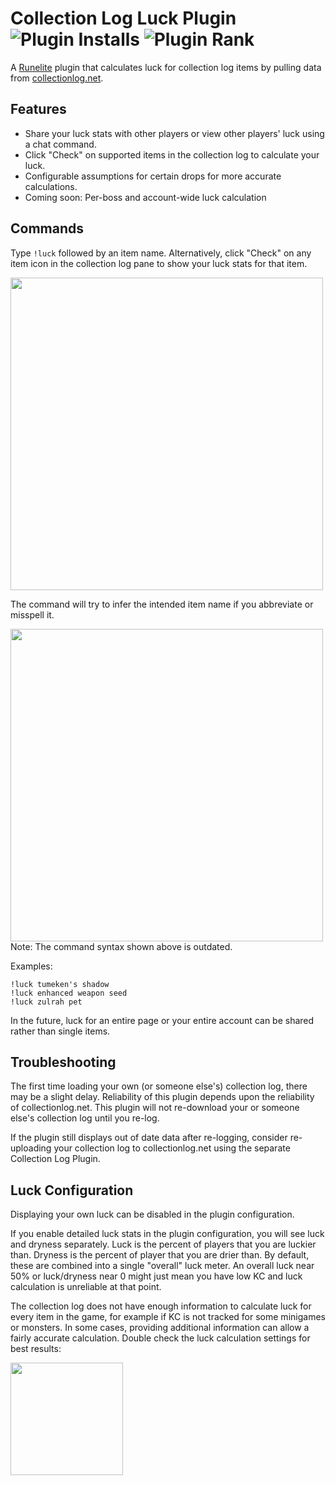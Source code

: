 
# Collection Log Luck Plugin ![Plugin Installs](https://img.shields.io/endpoint?url=https://i.pluginhub.info/shields/installs/plugin/collection-log-luck) ![Plugin Rank](https://img.shields.io/endpoint?url=https://i.pluginhub.info/shields/rank/plugin/collection-log-luck)

A [Runelite](https://github.com/runelite/runelite) plugin that calculates luck for collection log items by pulling data from [collectionlog.net](https://collectionlog.net).

## Features
* Share your luck stats with other players or view other players' luck using a chat command.
* Click "Check" on supported items in the collection log to calculate your luck.
* Configurable assumptions for certain drops for more accurate calculations.
* Coming soon: Per-boss and account-wide luck calculation

## Commands
Type `!luck` followed by an item name. Alternatively, click "Check" on any item icon in the collection log pane to 
show your luck stats for that item.

<img src="https://i.imgur.com/5pPIw0C.png" width="500" />

The command will try to infer the intended item name if you abbreviate or misspell it.

<img src="https://i.imgur.com/AHNv1V0.gif" width="500" />
Note: The command syntax shown above is outdated.

Examples:
```
!luck tumeken's shadow
!luck enhanced weapon seed
!luck zulrah pet
```

In the future, luck for an entire page or your entire account can be shared rather than single items.

## Troubleshooting

The first time loading your own (or someone else's) collection log, there may be a slight delay. Reliability of this
plugin depends upon the reliability of collectionlog.net. This plugin will not re-download your or someone else's
collection log until you re-log.

If the plugin still displays out of date data after re-logging, consider re-uploading your collection log to
collectionlog.net using the separate Collection Log Plugin.

## Luck Configuration

Displaying your own luck can be disabled in the plugin configuration.

If you enable detailed luck stats in the plugin configuration, you will see luck and dryness separately. Luck is the
percent of players that you are luckier than. Dryness is the percent of player that you are drier than. By default,
these are combined into a single "overall" luck meter. An overall luck near 50% or luck/dryness near 0 might just mean
you have low KC and luck calculation is unreliable at that point.

The collection log does not have enough information to calculate luck for every item in the game, for example if KC is
not tracked for some minigames or monsters. In some cases, providing additional information can allow a 
fairly accurate calculation. Double check the luck calculation settings for best results:

<img src="https://i.imgur.com/E2z85Ub.png" width="180" />
